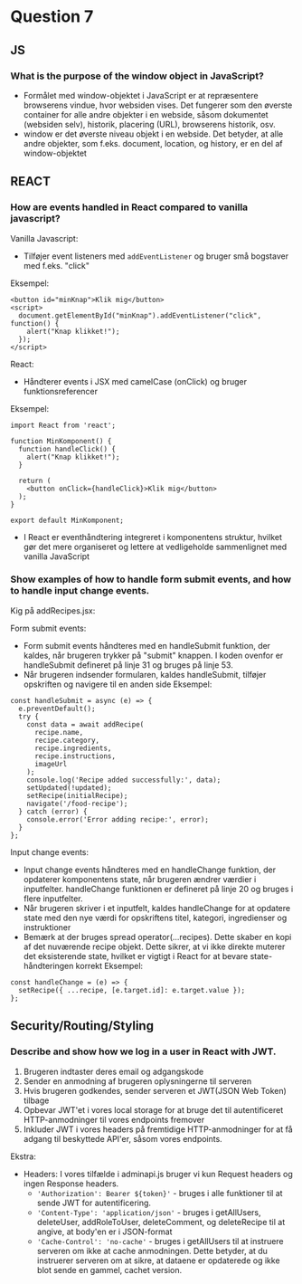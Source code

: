 # **Question 7**

## **JS**

### **What is the purpose of the window object in JavaScript?**

* Formålet med window-objektet i JavaScript er at repræsentere browserens vindue, hvor websiden vises. Det fungerer som den øverste container for alle andre objekter i en webside, såsom dokumentet (websiden selv), historik, placering (URL), browserens historik, osv.
* window er det øverste niveau objekt i en webside. Det betyder, at alle andre objekter, som f.eks. document, location, og history, er en del af window-objektet

## **REACT**

### How are events handled in React compared to vanilla javascript?
Vanilla Javascript:
* Tilføjer event listeners med `addEventListener` og bruger små bogstaver med f.eks. "click"

Eksempel:
```
<button id="minKnap">Klik mig</button>
<script>
  document.getElementById("minKnap").addEventListener("click", function() {
    alert("Knap klikket!");
  });
</script>

```

React:
* Håndterer events i JSX med camelCase (onClick) og bruger funktionsreferencer

Eksempel:

```
import React from 'react';

function MinKomponent() {
  function handleClick() {
    alert("Knap klikket!");
  }

  return (
    <button onClick={handleClick}>Klik mig</button>
  );
}

export default MinKomponent;
```
* I React er eventhåndtering integreret i komponentens struktur, hvilket gør det mere organiseret og lettere at vedligeholde sammenlignet med vanilla JavaScript

### Show examples of how to handle form submit events, and how to handle input change events.
Kig på addRecipes.jsx:

Form submit events:
* Form submit events håndteres med en handleSubmit funktion, der kaldes, når brugeren trykker på "submit" knappen. I koden ovenfor er handleSubmit defineret på linje 31 og bruges på linje 53.
* Når brugeren indsender formularen, kaldes handleSubmit, tilføjer opskriften og navigere til en anden side
Eksempel:
```
const handleSubmit = async (e) => {
  e.preventDefault();
  try {
    const data = await addRecipe(
      recipe.name,
      recipe.category,
      recipe.ingredients,
      recipe.instructions,
      imageUrl
    );
    console.log('Recipe added successfully:', data);
    setUpdated(!updated);
    setRecipe(initialRecipe);
    navigate('/food-recipe');
  } catch (error) {
    console.error('Error adding recipe:', error);
  }
};

```
Input change events:
* Input change events håndteres med en handleChange funktion, der opdaterer komponentens state, når brugeren ændrer værdier i inputfelter. handleChange funktionen er defineret på linje 20 og bruges i flere inputfelter.
* Når brugeren skriver i et inputfelt, kaldes handleChange for at opdatere state med den nye værdi for opskriftens titel, kategori, ingredienser og instruktioner
* Bemærk at der bruges spread operator(...recipes). Dette skaber en kopi af det nuværende recipe objekt. Dette sikrer, at vi ikke direkte muterer det eksisterende state, hvilket er vigtigt i React for at bevare state-håndteringen korrekt
Eksempel:
```
const handleChange = (e) => {
  setRecipe({ ...recipe, [e.target.id]: e.target.value });
};
```


## Security/Routing/Styling

### Describe and show how we log in a user in React with JWT.

1. Brugeren indtaster deres email og adgangskode
2. Sender en anmodning af brugeren oplysningerne til serveren
3. Hvis brugeren godkendes, sender serveren et JWT(JSON Web Token) tilbage
4. Opbevar JWT'et i vores local storage for at bruge det til autentificeret HTTP-anmodninger til vores endpoints fremover
5. Inkluder JWT i vores headers på fremtidige HTTP-anmodninger for at få adgang til beskyttede API'er, såsom vores endpoints.

Ekstra:
* Headers: I vores tilfælde i adminapi.js bruger vi kun Request headers og ingen Response headers.
  * `'Authorization': Bearer ${token}'` - bruges i alle funktioner til at sende JWT for autentificering.
  * `'Content-Type': 'application/json'` - bruges i getAllUsers, deleteUser, addRoleToUser, deleteComment, og deleteRecipe til at angive, at body'en er i JSON-format
  * `'Cache-Control': 'no-cache'` - bruges i getAllUsers til at instruere serveren om ikke at cache anmodningen. Dette betyder, at du instruerer serveren om at sikre, at dataene er opdaterede og ikke blot sende en gammel, cachet version.
